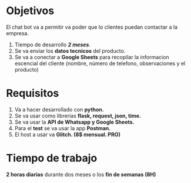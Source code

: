 # Objetivos

El chat bot va a permitir va poder que lo clientes puedan contactar a la empresa. 

1. Tiempo de desarrollo ***2 meses***.
2. Se va enviar los **datos tecnicos** del producto.
3. Se va a conectar a **Google Sheets** para recopilar la informacion escencial del cliente (nombre, número de telefono, observaciones y el producto)

# Requisitos

1. Va a hacer desarrollado con **python.**
2. Se va usar como librerias **flask, request, json, time.**
3. Se va usar la **API de Whatsapp y Google Sheets.**
4. Para el **test** se va usar la app **Postman.**
5. El host a usar va **Glitch. (8$ mensual. PRO)**

# Tiempo de trabajo

**2 horas diarias** durante dos meses o los **fin de semanas (8H)**